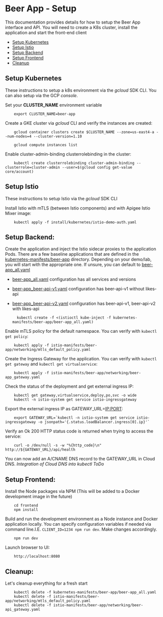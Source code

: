 # Beer App - Setup
This documentation provides details for how to setup the Beer App interface and API. You will need to create a K8s cluster, install the application and start the front-end client

* [Setup Kubernetes](#setup_kubernetes)
* [Setup Istio](#setup_istio)
* [Setup Backend](#setup_backend)
* [Setup Frontend](#setup_frontend)
* [Cleanup](#cleanup)


## <a name="setup_kubernetes">Setup Kubernetes</a>
These instructions to setup a k8s environment via the *gcloud* SDK CLI. You can also setup via the GCP *console*.

Set your **CLUSTER_NAME** environment variable

        export CLUSTER_NAME=beer-app

Create a GKE cluster via *gcloud* CLI and verify the instances are created:

        gcloud container clusters create $CLUSTER_NAME --zone=us-east4-a --num-nodes=4 --cluster-version=1.10

        gcloud compute instances list

Enable cluster-admin-binding clusterrolebinding in the cluster:

        kubectl create clusterrolebinding cluster-admin-binding --clusterrole=cluster-admin --user=$(gcloud config get-value core/account)


## <a name="setup_istio">Setup Istio</a>
These instructions to setup Istio via the *gcloud* SDK CLI

Install Istio with mTLS (between Istio components) and with Apigee Istio Mixer image:

        kubectl apply -f install/kubernetes/istio-demo-auth.yaml


## <a name="setup_backend"></a>Setup Backend:
Create the application and inject the Istio sidecar proxies to the application Pods. There are a few baseline applications that are defined in the [kubernetes-manifests/beer-app](kubernetes-manifests/beer-app) directory. Depending on your demo/lab, you will start with the appropriate one. If unsure, you can default to [beer-app_all.yaml](kubernetes-manifests/beer-app/beer-app_all.yaml)
* [beer-app_all.yaml](kubernetes-manifests/beer-app/beer-app_all.yaml) configuration has all services and versions
* [beer-app_beer-api-v1.yaml](kubernetes-manifests/beer-app/beer-app_beer-api-v1.yaml) configuration has beer-api-v1 without likes-api
* [beer-app_beer-api-v2.yaml](kubernetes-manifests/beer-app/beer-app_beer-api-v2.yaml) configuration has beer-api-v1, beer-api-v2 with likes-api

        kubectl create -f <(istioctl kube-inject -f kubernetes-manifests/beer-app/beer-app_all.yaml)

Enable mTLS policy for the default namespace. You can verify with `kubectl get policy`:

        kubectl apply -f istio-manifests/beer-app/networking/mtls_default_policy.yaml

Create the Ingress Gateway for the application. You can verify with `kubectl get gateway` and `kubectl get virtualservice`:

        kubectl apply -f istio-manifests/beer-app/networking/beer-app_gateway.yaml

Check the status of the deployment and get external ingress IP:

        kubectl get gateway,virtualservice,deploy,po,svc -o wide
        kubectl -n istio-system get service istio-ingressgateway

Export the external ingress IP as GATEWAY_URL=<IP:PORT>:

        export GATEWAY_URL=`kubectl -n istio-system get service istio-ingressgateway -o jsonpath='{.status.loadBalancer.ingress[0].ip}'`

Verify an Ok 200 HTTP status code is returned when trying to access the service:

        curl -o /dev/null -s -w "%{http_code}\n" http://${GATEWAY_URL}/api/health

You can now add an A/CNAME DNS record to the GATEWAY_URL in Cloud DNS. _Integration of Cloud DNS into kubectl ToDo_


## <a name="setup_frontend"></a>Setup Frontend:
Install the Node packages via NPM (This will be added to a Docker development image in the future)

        cd frontend
        npm install

Build and run the development environment as a Node instance and Docker application locally. You can specify configuration variables if needed via command line.I.E. `CLIENT_ID=1234 npm run dev`. Make changes accordingly.

        npm run dev

Launch browser to UI:

        http://localhost:8080


## <a name="cleanup"></a>Cleanup:
Let's cleanup everything for a fresh start

        kubectl delete -f kubernetes-manifests/beer-app/beer-app_all.yaml
        kubectl delete -f istio-manifests/beer-app/networking/mtls_default_policy.yaml
        kubectl delete -f istio-manifests/beer-app/networking/beer-api_gateway.yaml

